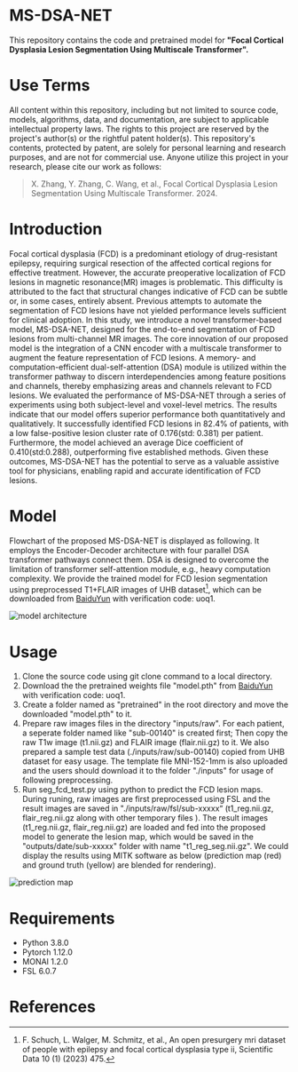 # MS-DSA-NET

This repository contains the code and pretrained model for **"Focal Cortical Dysplasia Lesion Segmentation Using Multiscale Transformer".**


# **Use Terms**

All content within this repository, including but not limited to source code, models, algorithms, data, and documentation, are subject to applicable intellectual property laws. The rights to this project are reserved by the project's author(s) or the rightful patent holder(s). This repository's contents, protected by patent, are solely for personal learning and research purposes, and are not for commercial use. Anyone utilize this project in your research, please cite our work as follows:
> X. Zhang, Y. Zhang, C. Wang, et al., Focal Cortical Dysplasia Lesion Segmentation Using Multiscale Transformer. 2024.

# **Introduction**

Focal cortical dysplasia (FCD) is a predominant etiology of drug-resistant epilepsy, requiring surgical resection of the affected cortical regions for effective treatment. However, the accurate preoperative localization of FCD lesions in magnetic resonance(MR) images is problematic. This difficulty is attributed to the fact that structural changes indicative of FCD can be subtle or, in some cases, entirely absent. Previous attempts to automate the segmentation of FCD lesions have not yielded performance levels sufficient for clinical adoption. In this study, we introduce a novel transformer-based model, MS-DSA-NET, designed for the end-to-end segmentation of FCD lesions from multi-channel MR images. The core innovation of our proposed model is the integration of a CNN encoder with a multiscale transformer to augment the feature representation of FCD lesions. A memory- and computation-efficient dual-self-attention (DSA) module is utilized within the transformer pathway to discern interdependencies among feature positions and channels, thereby emphasizing areas and channels relevant to FCD lesions. We evaluated the performance of MS-DSA-NET through a series of experiments using both subject-level and voxel-level metrics. The results indicate that our model offers superior performance both quantitatively and qualitatively. It successfully identified FCD lesions in 82.4% of patients, with a low false-positive lesion cluster rate of 0.176(std: 0.381) per patient. Furthermore, the model achieved an average Dice coefficient of 0.410(std:0.288), outperforming five established methods. Given these outcomes, MS-DSA-NET has the potential to serve as a valuable assistive tool for physicians, enabling rapid and accurate identification of FCD lesions.

# **Model** 

Flowchart of the proposed MS-DSA-NET is displayed as following. It employs the Encoder-Decoder architecture with four parallel DSA transformer pathways connect them. DSA is designed to overcome the limitation of transformer self-attention module, e.g., heavy computation complexity. We provide the trained model for FCD lesion segmentation using preprocessed T1+FLAIR images of UHB dataset[^1], which can be downloaded from [BaiduYun](https://pan.baidu.com/s/1jJWW6kdMxCp5wqV2oQRvmw) with verification code: uoq1.

![model architecture](https://github.com/zhangxd0530/MS-DSA-NET/blob/main/model.png "model architecture")

# **Usage**

1. Clone the source code using git clone command to a local directory.
2. Download the the pretrained weights file "model.pth" from [BaiduYun](https://pan.baidu.com/s/1jJWW6kdMxCp5wqV2oQRvmw) with verification code: uoq1.
3. Create a folder named as "pretrained" in the root directory and move the downloaded "model.pth" to it.
4. Prepare raw images files in the directory "inputs/raw". For each patient, a seperate folder named like "sub-00140" is created first; Then copy the raw T1w image (t1.nii.gz) and FLAIR image (flair.nii.gz) to it. We also prepared a sample test data (./inputs/raw/sub-00140) copied from UHB dataset for easy usage. The template file MNI-152-1mm is also uploaded and the users should download it to the folder "./inputs" for usage of following preprocessing. 
5. Run seg_fcd_test.py using python to predict the FCD lesion maps. During runing, raw images are first preprocessed using FSL and the result images are saved in "./inputs/raw/fsl/sub-xxxxx“ (t1_reg.nii.gz, flair_reg.nii.gz along with other temporary files ). The result images (t1_reg.nii.gz, flair_reg.nii.gz) are loaded and fed into the proposed model to generate the lesion map, which would be saved in the "outputs/date/sub-xxxxx" folder with name "t1_reg_seg.nii.gz". We could display the results using MITK software as below (prediction map (red) and ground truth (yellow) are blended for rendering).

![prediction map](https://github.com/zhangxd0530/MS-DSA-NET/blob/main/prediction.png)


# **Requirements**

- Python 3.8.0
- Pytorch 1.12.0
- MONAI 1.2.0
- FSL 6.0.7

# **References**
[^1]: F. Schuch, L. Walger, M. Schmitz, et al., An open presurgery mri dataset of people with epilepsy and focal cortical dysplasia type ii, Scientific Data 10 (1) (2023) 475.

